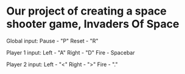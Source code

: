 # Our project of creating a space shooter game, Invaders Of Space

Global input:
  Pause - "P"
  Reset - "R"

Player 1 input:
  Left - "A"
  Right - "D"
  Fire - Spacebar

Player 2 input:
  Left - "<"
  Right - ">"
  Fire - "."
